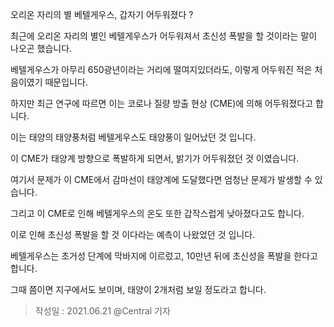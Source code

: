 오리온 자리의 별 베텔게우스, 갑자기 어두워졌다 ?

최근에 오리온 자리의 별인 베텔게우스가 어두워져서 초신성 폭발을 할 것이라는 말이 나오곤 했습니다.

베텔게우스가 아무리 650광년이라는 거리에 떨여지있더라도, 이렇게 어두워진 적은 처음이였기 때문입니다.

하지만 최근 연구에 따르면 이는 코로나 질량 방출 현상 (CME)에 의해 어두워졌다고 합니다.


이는 태양의 태양풍처럼 베텔게우스도 태양풍이 일어났던 것 입니다.

이 CME가 태양계 방향으로 폭발하게 되면서, 밝기가 어두워졌던 것 이였습니다.

여기서 문제가 이 CME에서 감마선이 태양계에 도달했다면 엄청난 문제가 발생할 수 있습니다.

그리고 이 CME로 인해 베텔게우스의 온도 또한 갑작스럽게 낮아졌다고도 합니다.

이로 인해 초신성 폭발을 할 것 이다라는 예측이 나왔었던 것 입니다.

베텔게우스는 초거성 단계에 막바지에 이르렀고, 10만년 뒤에 초신성을 폭발을 한다고 합니다.

그때 쯤이면 지구에서도 보이며, 태양이 2개처럼 보일 정도라고 합니다.

> 작성일 : 2021.06.21
> @Central  기자